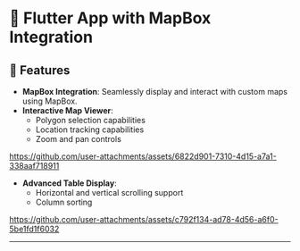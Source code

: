 # 🚀 Flutter App with MapBox Integration



## 🌟 Features

- **MapBox Integration**: Seamlessly display and interact with custom maps using MapBox.
- **Interactive Map Viewer**: 
  - Polygon selection capabilities
  - Location tracking capabilities
  - Zoom and pan controls
  
https://github.com/user-attachments/assets/6822d901-7310-4d15-a7a1-338aaf718911
  
- **Advanced Table Display**: 
  - Horizontal and vertical scrolling support
  - Column sorting

https://github.com/user-attachments/assets/c792f134-ad78-4d56-a6f0-5be1fd1f6032

---

